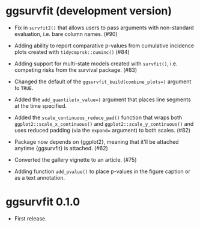 # ggsurvfit (development version)

* Fix in `survfit2()` that allows users to pass arguments with non-standard evaluation, i.e. bare column names. (#90)

* Adding ability to report comparative p-values from cumulative incidence plots created with `tidycmprsk::cuminc()` (#84)

* Adding support for multi-state models created with `survfit()`, i.e. competing risks from the survival package. (#83)

* Changed the default of the `ggsurvfit_build(combine_plots=)` argument to `TRUE`.

* Added the `add_quantile(x_value=)` argument that places line segments at the time specified.

* Added the `scale_continuous_reduce_pad()` function that wraps both `ggplot2::scale_x_continuous()` and `ggplot2::scale_y_continuous()` and uses reduced padding (via the `expand=` argument) to both scales. (#82)

* Package now depends on {ggplot2}, meaning that it'll be attached anytime {ggsurvfit} is attached. (#62)

* Converted the gallery vignette to an article. (#75)

* Adding function `add_pvalue()` to place p-values in the figure caption or as a text annotation.

# ggsurvfit 0.1.0

* First release.
